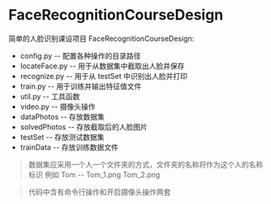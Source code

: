 # FaceRecognitionCourseDesign
简单的人脸识别课设项目
FaceRecognitionCourseDesign:
+ config.py -- 配置各种操作的目录路径
+ locateFace.py -- 用于从数据集中截取出人脸并保存
+ recognize.py -- 用于从 testSet 中识别出人脸并打印
+ train.py -- 用于训练并输出特征值文件
+ util.py -- 工具函数
+ video.py -- 摄像头操作
+ dataPhotos -- 存放数据集
+ solvedPhotos -- 存放截取后的人脸图片
+ testSet -- 存放测试数据集
+ trainData -- 存放训练数据文件

> 数据集应采用一个人一个文件夹的方式，文件夹的名称将作为这个人的名称标识
> 例如 Tom -- Tom_1.png Tom_2.png

> 代码中含有命令行操作和开启摄像头操作两套

